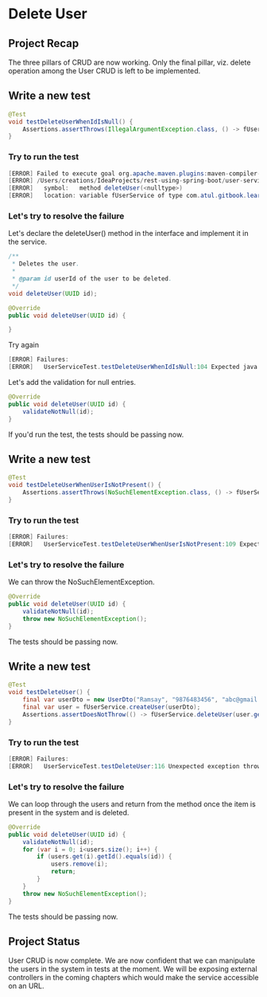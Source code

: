 # Delete User

## Project Recap

The three pillars of CRUD are now working. Only the final pillar, viz. delete operation among the User CRUD is left to be implemented.

## Write a new test

```java
@Test
void testDeleteUserWhenIdIsNull() {
    Assertions.assertThrows(IllegalArgumentException.class, () -> fUserService.deleteUser(null));
}
```

### Try to run the test

```java
[ERROR] Failed to execute goal org.apache.maven.plugins:maven-compiler-plugin:3.8.1:testCompile (default-testCompile) on project learn: Compilation failure
[ERROR] /Users/creations/IdeaProjects/rest-using-spring-boot/user-service/v6/src/test/java/com/atul/gitbook/learn/users/service/UserServiceTest.java:[104,83] cannot find symbol
[ERROR]   symbol:   method deleteUser(<nulltype>)
[ERROR]   location: variable fUserService of type com.atul.gitbook.learn.users.service.IUserService
```

### Let's try to resolve the failure

Let's declare the deleteUser\(\) method in the interface and implement it in the service.

```java
/**
 * Deletes the user.
 * 
 * @param id userId of the user to be deleted.
 */
void deleteUser(UUID id);
```

```java
@Override
public void deleteUser(UUID id) {

}
```

Try again

```java
[ERROR] Failures: 
[ERROR]   UserServiceTest.testDeleteUserWhenIdIsNull:104 Expected java.lang.IllegalArgumentException to be thrown, but nothing was thrown.
```

Let's add the validation for null entries.

```java
@Override
public void deleteUser(UUID id) {
    validateNotNull(id);
}
```

If you'd run the test, the tests should be passing now.

## Write a new test

```java
@Test
void testDeleteUserWhenUserIsNotPresent() {
    Assertions.assertThrows(NoSuchElementException.class, () -> fUserService.deleteUser(UUID.randomUUID()));
}
```

### Try to run the test

```java
[ERROR] Failures: 
[ERROR]   UserServiceTest.testDeleteUserWhenUserIsNotPresent:109 Expected java.util.NoSuchElementException to be thrown, but nothing was thrown.
```

### Let's try to resolve the failure

We can throw the NoSuchElementException.

```java
@Override
public void deleteUser(UUID id) {
    validateNotNull(id);
    throw new NoSuchElementException();
}
```

The tests should be passing now.

## Write a new test

```java
@Test
void testDeleteUser() {
    final var userDto = new UserDto("Ramsay", "9876483456", "abc@gmail.com");
    final var user = fUserService.createUser(userDto);
    Assertions.assertDoesNotThrow(() -> fUserService.deleteUser(user.getId()));
}
```

### Try to run the test

```java
[ERROR] Failures: 
[ERROR]   UserServiceTest.testDeleteUser:116 Unexpected exception thrown: java.util.NoSuchElementException
```

### Let's try to resolve the failure

We can loop through the users and return from the method once the item is present in the system and is deleted.

```java
@Override
public void deleteUser(UUID id) {
    validateNotNull(id);
    for (var i = 0; i<users.size(); i++) {
        if (users.get(i).getId().equals(id)) {
            users.remove(i);
            return;
        }
    }
    throw new NoSuchElementException();
}
```

The tests should be passing now.

## Project Status

User CRUD is now complete. We are now confident that we can manipulate the users in the system in tests at the moment. We will be exposing external controllers in the coming chapters which would make the service accessible on an URL.

